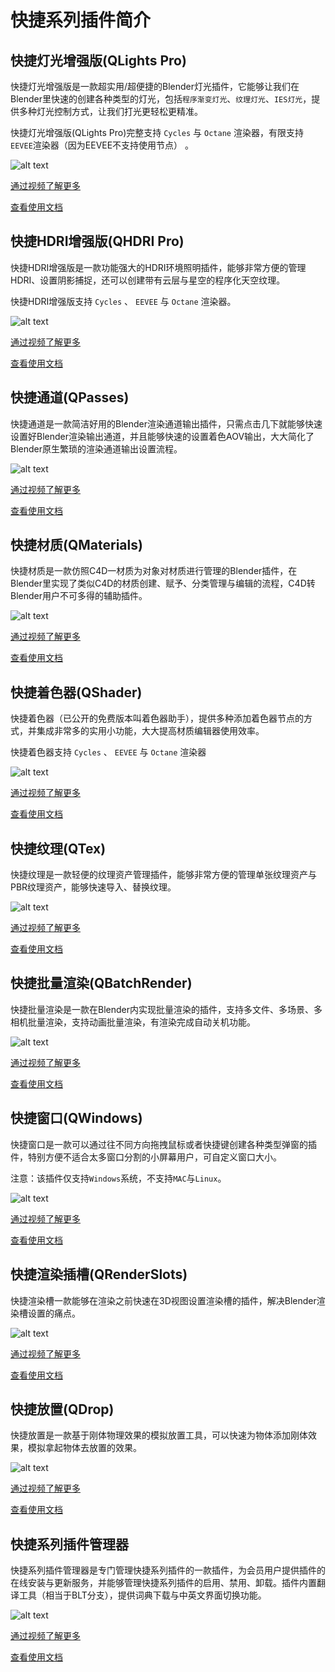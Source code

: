 # 快捷系列插件简介

## 快捷灯光增强版(QLights Pro)
快捷灯光增强版是一款超实用/超便捷的Blender灯光插件，它能够让我们在Blender里快速的创建各种类型的灯光，包括`程序渐变灯光`、`纹理灯光`、`IES灯光`，提供多种灯光控制方式，让我们打光更轻松更精准。

快捷灯光增强版(QLights Pro)完整支持 `Cycles` 与 `Octane` 渲染器，有限支持 `EEVEE`渲染器（因为EEVEE不支持使用节点） 。

![alt text](<Documentation/pic/QLights Pro.png>)

[通过视频了解更多](https://www.bilibili.com/video/BV1QHpneZEXe)

[查看使用文档](./Documentation/QLights%20Pro%20Doc)

## 快捷HDRI增强版(QHDRI Pro)
快捷HDRI增强版是一款功能强大的HDRI环境照明插件，能够非常方便的管理HDRI、设置阴影捕捉，还可以创建带有云层与星空的程序化天空纹理。

快捷HDRI增强版支持 `Cycles` 、 `EEVEE` 与 `Octane` 渲染器。

![alt text](<Documentation/pic/QHDRI Pro.png>)

[通过视频了解更多](https://www.bilibili.com/video/BV1p2421Z7Ph)

[查看使用文档](./Documentation/QHDRI%20Pro%20Doc)

## 快捷通道(QPasses)
快捷通道是一款简洁好用的Blender渲染通道输出插件，只需点击几下就能够快速设置好Blender渲染输出通道，并且能够快速的设置着色AOV输出，大大简化了Blender原生繁琐的渲染通道输出设置流程。

![alt text](Documentation/pic/QPasses.png)

[通过视频了解更多](https://www.bilibili.com/video/BV1hQs4eJEQz)

[查看使用文档](./Documentation/QPasses%20Doc)

## 快捷材质(QMaterials)
快捷材质是一款仿照C4D一材质为对象对材质进行管理的Blender插件，在Blender里实现了类似C4D的材质创建、赋予、分类管理与编辑的流程，C4D转Blender用户不可多得的辅助插件。

![alt text](Documentation/pic/QMaterials.png)

[通过视频了解更多](https://www.bilibili.com/video/BV1dJ4m1c7pc)

[查看使用文档](./Documentation/QMaterials%20Doc)

## 快捷着色器(QShader)
快捷着色器（已公开的免费版本叫着色器助手），提供多种添加着色器节点的方式，并集成非常多的实用小功能，大大提高材质编辑器使用效率。

快捷着色器支持 `Cycles` 、 `EEVEE` 与 `Octane` 渲染器

![alt text](Documentation/pic/QShader.png)

[通过视频了解更多](https://www.bilibili.com/video/BV1h2421L7Jt)

[查看使用文档](./Documentation/QShader%20Doc)

## 快捷纹理(QTex)
快捷纹理是一款轻便的纹理资产管理插件，能够非常方便的管理单张纹理资产与PBR纹理资产，能够快速导入、替换纹理。

![alt text](Documentation/pic/QTex.png)

[通过视频了解更多](https://www.bilibili.com/video/BV15x42117Nk)

[查看使用文档](./Documentation/QTex%20Doc)

## 快捷批量渲染(QBatchRender)
快捷批量渲染是一款在Blender内实现批量渲染的插件，支持多文件、多场景、多相机批量渲染，支持动画批量渲染，有渲染完成自动关机功能。

![alt text](Documentation/pic/QBatchRender.png)

[通过视频了解更多](https://www.bilibili.com/video/BV1SD421M7rV)

[查看使用文档](./Documentation/QBatchRender%20Doc)

## 快捷窗口(QWindows)

快捷窗口是一款可以通过往不同方向拖拽鼠标或者快捷键创建各种类型弹窗的插件，特别方便不适合太多窗口分割的小屏幕用户，可自定义窗口大小。

注意：该插件仅支持`Windows`系统，不支持`MAC`与`Linux`。

![alt text](Documentation/pic/QWindows.png)

[通过视频了解更多](https://www.bilibili.com/video/BV1Hw4m1U7Ex)

[查看使用文档](./Documentation/QWindows%20Doc)

## 快捷渲染插槽(QRenderSlots)

快捷渲染槽一款能够在渲染之前快速在3D视图设置渲染槽的插件，解决Blender渲染槽设置的痛点。

![alt text](Documentation/pic/QRenderSlots.png)

[通过视频了解更多](https://www.bilibili.com/video/BV1EZ421H73o)

[查看使用文档](./Documentation/QRenderSlots%20Doc)

## 快捷放置(QDrop)

快捷放置是一款基于刚体物理效果的模拟放置工具，可以快速为物体添加刚体效果，模拟拿起物体去放置的效果。

![alt text](Documentation/pic/QDrop.png)

[通过视频了解更多](https://www.bilibili.com/video/BV1py42187i8)

[查看使用文档](./Documentation/QDrop%20Doc)

## 快捷系列插件管理器

快捷系列插件管理器是专门管理快捷系列插件的一款插件，为会员用户提供插件的在线安装与更新服务，并能够管理快捷系列插件的启用、禁用、卸载。插件内置翻译工具（相当于BLT分支），提供词典下载与中英文界面切换功能。

![alt text](Documentation/pic/QM.png)

[通过视频了解更多](https://www.bilibili.com/video/BV13m421g7c3)

[查看使用文档](./Documentation/qseries_addons_manager_Doc)
